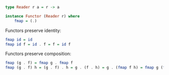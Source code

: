 ```haskell
type Reader r a = r -> a

instance Functor (Reader r) where
    fmap = (.)
```

Functors preserve identity:
```haskell
fmap id = id
fmap id f = id . f = f = id f
```

Functors preserve composition:
```haskell
fmap (g . f) = fmap g . fmap f
fmap (g . f) h = (g . f) . h = g . (f . h) = g . (fmap f h) = fmap g (fmap f h) = fmap g . fmap f $ h
```